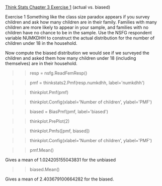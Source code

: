 [Think Stats Chapter 3 Exercise 1](http://greenteapress.com/thinkstats2/html/thinkstats2004.html#toc31) (actual vs. biased)

Exercise 1   Something like the class size paradox appears if you survey children and ask how many children are in their family. Families with many children are more likely to appear in your sample, and families with no children have no chance to be in the sample.
Use the NSFG respondent variable NUMKDHH to construct the actual distribution for the number of children under 18 in the household.

Now compute the biased distribution we would see if we surveyed the children and asked them how many children under 18 (including themselves) are in their household.

>> resp = nsfg.ReadFemResp()

>> pmf = thinkstats2.Pmf(resp.numkdhh, label='numkdhh')

>> thinkplot.Pmf(pmf)

>> thinkplot.Config(xlabel='Number of children', ylabel='PMF')

>> biased = BiasPmf(pmf, label='biased')

>> thinkplot.PrePlot(2)

>> thinkplot.Pmfs([pmf, biased])

>> thinkplot.Config(xlabel='Number of children', ylabel='PMF')

>> pmf.Mean()

Gives a mean of 1.024205155043831 for the unbiased

>> biased.Mean()

Gives a mean of 2.403679100664282 for the biased.
